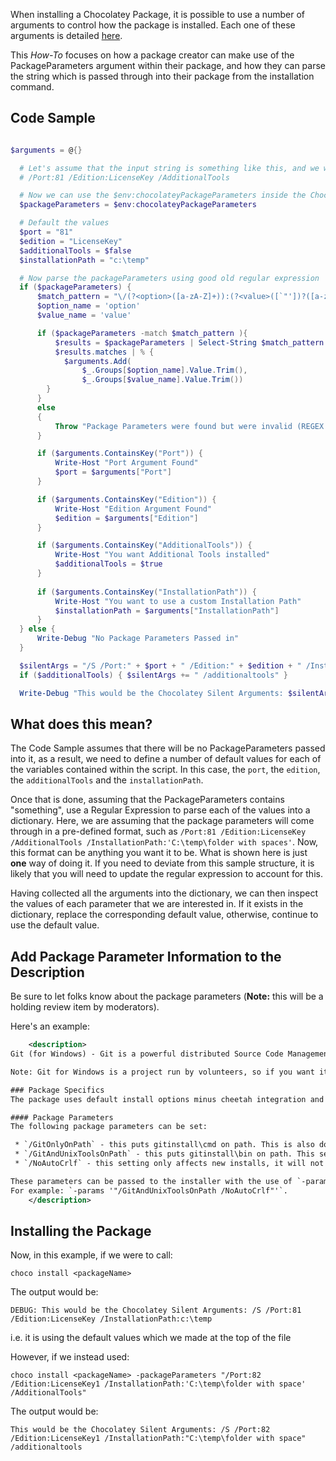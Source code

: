 When installing a Chocolatey Package, it is possible to use a number of arguments to control how the package is installed.  Each one of these arguments is detailed [here](https://github.com/chocolatey/chocolatey/wiki/CommandsInstall).  

This _How-To_ focuses on how a package creator can make use of the PackageParameters argument within their package, and how they can parse the string which is passed through into their package from the installation command.

## Code Sample

```powershell

$arguments = @{}

  # Let's assume that the input string is something like this, and we will use a Regular Expression to parse the values
  # /Port:81 /Edition:LicenseKey /AdditionalTools

  # Now we can use the $env:chocolateyPackageParameters inside the Chocolatey package
  $packageParameters = $env:chocolateyPackageParameters

  # Default the values
  $port = "81"
  $edition = "LicenseKey"
  $additionalTools = $false
  $installationPath = "c:\temp"

  # Now parse the packageParameters using good old regular expression
  if ($packageParameters) {
      $match_pattern = "\/(?<option>([a-zA-Z]+)):(?<value>([`"'])?([a-zA-Z0-9- _\\:\.]+)([`"'])?)|\/(?<option>([a-zA-Z]+))"
      $option_name = 'option'
      $value_name = 'value'

      if ($packageParameters -match $match_pattern ){
          $results = $packageParameters | Select-String $match_pattern -AllMatches
          $results.matches | % {
            $arguments.Add(
                $_.Groups[$option_name].Value.Trim(),
                $_.Groups[$value_name].Value.Trim())
        }
      }
      else
      {
          Throw "Package Parameters were found but were invalid (REGEX Failure)"
      }

      if ($arguments.ContainsKey("Port")) {
          Write-Host "Port Argument Found"
          $port = $arguments["Port"]
      }

      if ($arguments.ContainsKey("Edition")) {
          Write-Host "Edition Argument Found"
          $edition = $arguments["Edition"]
      }

      if ($arguments.ContainsKey("AdditionalTools")) {
          Write-Host "You want Additional Tools installed"
          $additionalTools = $true
      }
      
      if ($arguments.ContainsKey("InstallationPath")) {
          Write-Host "You want to use a custom Installation Path"
          $installationPath = $arguments["InstallationPath"]
      }
  } else {
      Write-Debug "No Package Parameters Passed in"
  }

  $silentArgs = "/S /Port:" + $port + " /Edition:" + $edition + " /InstallationPath:" + $installationPath
  if ($additionalTools) { $silentArgs += " /additionaltools" }

  Write-Debug "This would be the Chocolatey Silent Arguments: $silentArgs"
```

## What does this mean?

The Code Sample assumes that there will be no PackageParameters passed into it, as a result, we need to define a number of default values for each of the variables contained within the script.  In this case, the ```port```, the ```edition```, the ```additionalTools``` and the ```installationPath```.

Once that is done, assuming that the PackageParameters contains "something", use a Regular Expression to parse each of the values into a dictionary.  Here, we are assuming that the package parameters will come through in a pre-defined format, such as ```/Port:81 /Edition:LicenseKey /AdditionalTools /InstallationPath:'C:\temp\folder with spaces'```.  Now, this format can be anything you want it to be.  What is shown here is just **one** way of doing it.  If you need to deviate from this sample structure, it is likely that you will need to update the regular expression to account for this.

Having collected all the arguments into the dictionary, we can then inspect the values of each parameter that we are interested in.  If it exists in the dictionary, replace the corresponding default value, otherwise, continue to use the default value.

## Add Package Parameter Information to the Description
Be sure to let folks know about the package parameters (**Note:** this will be a holding review item by moderators).

Here's an example:

```xml
    <description>
Git (for Windows) - Git is a powerful distributed Source Code Management tool. If you just want to use Git to do your version control in Windows, you will need to download Git for Windows, run the installer, and you are ready to start. 

Note: Git for Windows is a project run by volunteers, so if you want it to improve, volunteer!

### Package Specifics
The package uses default install options minus cheetah integration and desktop icons. Cheetah prevents a good upgrade scenario, so it has been removed.

#### Package Parameters
The following package parameters can be set:

 * `/GitOnlyOnPath` - this puts gitinstall\cmd on path. This is also done by default if no package parameters are set.
 * `/GitAndUnixToolsOnPath` - this puts gitinstall\bin on path. This setting will override `/GitOnlyOnPath`.
 * `/NoAutoCrlf` - this setting only affects new installs, it will not override an existing `.gitconfig`. This will ensure 'Checkout as is, commit as is'

These parameters can be passed to the installer with the use of `-params`.
For example: `-params '"/GitAndUnixToolsOnPath /NoAutoCrlf"'`.
    </description>
```

## Installing the Package
Now, in this example, if we were to call:

```choco install <packageName>```

The output would be:

```
DEBUG: This would be the Chocolatey Silent Arguments: /S /Port:81 /Edition:LicenseKey /InstallationPath:c:\temp
```

i.e. it is using the default values which we made at the top of the file

However, if we instead used:

```
choco install <packageName> -packageParameters "/Port:82 /Edition:LicenseKey1 /InstallationPath:'C:\temp\folder with space' /AdditionalTools"
```

The output would be:

```
This would be the Chocolatey Silent Arguments: /S /Port:82 /Edition:LicenseKey1 /InstallationPath:"C:\temp\folder with space" /additionaltools
```